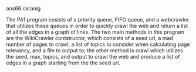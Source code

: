 ans66
ckranig

The PA1 program cosists of a priority queue, FIFO queue, and a webcrawler that 
utilizes these queues in order to quickly crawl the web and return a list of 
all the edges in a graph of links. The two main methods in this program are 
the WikiCrawler contstructor, which consists of a seed url, a mad number of 
pages to crawl, a list of topics to consider when calculating page relevancy, 
and a file to output to; the other method is crawl which utilizes the seed, 
max, topics, and output to crawl the web and produce a list of edges in a 
graph starting from the the seed url.
